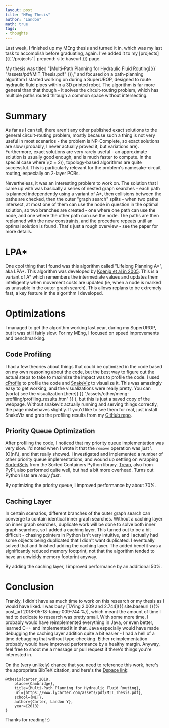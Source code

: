 ```yaml
---
layout: post
title: "MEng Thesis"
author: "Landon"
math: true
tags:
- thoughts
---
```


Last week, I finished up my MEng thesis and turned it in, which was my last task to accomplish before graduating, again. I've added it to my [projects]({{ '/projects' | prepend: site.baseurl }}) page.

My thesis was titled "[Multi-Path Planning for Hydraulic Fluid Routing]({{ "/assets/pdf/MIT_Thesis.pdf" }})," and focused on a path-planning algorithm I started working on during a SuperUROP, designed to route hydraulic fluid pipes within a 3D printed robot. The algorithm is far more general than that though - it solves the circuit-routing problem, which has multiple paths routed through a common space without intersecting.

# Summary

As far as I can tell, there aren't any other published exact solutions to the general circuit-routing problem, mostly because such a thing is not very useful in most scenarios - the problem is NP-Complete, so exact solutions are slow (probably, I never actually proved it, but variations are). Furthermore, exact solutions are very rarely useful - an approximate solution is usually good enough, and is much faster to compute. In the special case where \\(z = 2\\), topology-based algorithms are quite successful. This is particularly relevant for the problem's namesake-circuit routing, especially on 2-layer PCBs.

Nevertheless, it was an interesting problem to work on. The solution that I came up with was basically a series of nested graph searches - each path is planned independently using a variant of A\*, then collisions between the paths are checked, then the outer "graph search" splits - when two paths intersect, at most one of them can use the node in question in the optimal solution, so two branches are created - one where one path can use the node, and one where the other path can use the node. The paths are then replanned with the new constraints, and the procedure repeats until an optimal solution is found. That's just a rough overview - see the paper for more details.

# LPA*

One cool thing that I found was this algorithm called "Lifelong Planning A\*", aka LPA\*. This algorithm was developed by [Koenig et al in 2005](https://www.cs.cmu.edu/~maxim/files/aij04.pdf). This is a variant of A\* which remembers the intermediate values and updates them intelligently when movement costs are updated (ie, when a node is marked as unusable in the outer graph search). This allows replans to be extremely fast, a key feature in the algorithm I developed.

# Optimizations

I managed to get the algorithm working last year, during my SuperUROP, but it was still fairly slow. For my MEng, I focused on speed improvements and benchmarking.

## Code Profiling

I had a few theories about things that could be optimized in the code based on my own reasoning about the code, but the best way to figure out the actual steps to take to maximize the impact was to profile the code. I used [cProfile](https://docs.python.org/2/library/profile.html) to profile the code and [SnakeViz](https://jiffyclub.github.io/snakeviz/) to visualize it. This was amazingly easy to get working, and the visualizations were really pretty. You can (sorta) see the visualization [here]( {{ "/assets/other/meng-profiling/profiling_results.htm" }} ), but this is just a saved copy of the webpage. Without snakeviz actually running and serving things correctly, the page misbehaves slightly. If you'd like to see them for real, just install SnakeViz and grab the profiling results from my [GitHub repo](https://github.com/lycarter/mpa-star).

## Priority Queue Optimization

After profiling the code, I noticed that my priority queue implementation was very slow. I'd noted when I wrote it that the `remove` operation was just \\(O(n)\\), and that really showed. I investigated and implemented a number of other priority queue implementations, and wound up settling on wrapping [SortedSets](http://www.grantjenks.com/docs/sortedcontainers/) from the Sorted Containers Python library. [Treap](http://stromberg.dnsalias.org/~dstromberg/treap/), also from PyPI, also performed quite well, but had a bit more overhead. Turns out Python lists are *really fast*.

By optimizing the priority queue, I improved performance by about 70%.

## Caching Layer

In certain scenarios, different branches of the outer graph search can converge to contain identical inner graph searches. Without a caching layer on inner graph searches, duplicate work will be done to solve both inner graph searches, so I added a caching layer. This turned out to be a bit difficult - chasing pointers in Python isn't very intuitive, and I actually had some objects being duplicated that I didn't want duplicated. I eventually solved that and finished adding the caching layer. The added benefit was a significantly reduced memory footprint, not that the algorithm tended to have an unwieldy memory footprint anyway.

By adding the caching layer, I improved performance by an additional 50%.

# Conclusion

Frankly, I didn't have as much time to work on this research or my thesis as I would have liked. I was busy [TA'ing 2.009 and 2.744]({{ site.baseurl }}{% post_url 2018-05-18-taing-009-744 %}), which meant the amount of time I had to dedicate to research was pretty small. With some more time, I probably would have reimplemented everything in Java, or even better, learned C++ and implemented it in that. Java especially would have made debugging the caching layer addition quite a bit easier - I had a hell of a time debugging that without type-checking. Either reimplementation probably would have improved performance by a healthy margin. Anyway, feel free to shoot me a message or pull request if there's things you're interested in.

On the (very unlikely) chance that you need to reference this work, here's the appropriate BibTeX citation, and here's the [Dspace link](https://dspace.mit.edu/handle/1721.1/119751):

```
@thesis{carter_2018,
	place={Cambridge},
	title={Multi-Path Planning for Hydraulic Fluid Routing},
	url={https://www.lycarter.com/assets/pdf/MIT_Thesis.pdf},
	school={MIT},
	author={Carter, Landon Y},
	year={2018}
}
```

Thanks for reading! :)